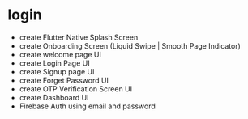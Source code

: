 # login
- create Flutter Native Splash Screen
- create Onboarding Screen (Liquid Swipe | Smooth Page Indicator)
- create welcome page UI
- create Login Page UI
- create Signup page UI
- create Forget Password UI
- create OTP Verification Screen UI
- create Dashboard UI
- Firebase Auth using email and password
  

